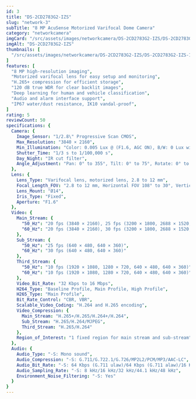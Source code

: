 ```yaml
---
id: 3
title: "DS-2CD2783G2-IZS"
slug: "network-3"
subTitle: "8 MP AcuSense Motorized Varifocal Dome Camera"
category: "networkcamera"
imgCard: "/src/assets/images/networkcamera/DS-2CD2783G2-IZS/DS-2CD2783G2-IZS-1.png"
imgAlt: "DS-2CD2783G2-IZS"
thumbnails: [
  "/src/assets/images/networkcamera/DS-2CD2783G2-IZS/DS-2CD2783G2-IZS-1.png",
]
features: [
  "8 MP high-resolution imaging",
  "Motorized varifocal lens for easy setup and monitoring",
  "H.265+ compression for efficient storage",
  "120 dB true WDR for clear backlit images",
  "Deep learning for human and vehicle classification",
  "Audio and alarm interface support",
  "IP67 water/dust resistance, IK10 vandal-proof",
]
rating: 5
reviewCount: 50
specifications: {
  Camera: {
    Image_Sensor: "1/2.8\" Progressive Scan CMOS",
    Max_Resolution: "3840 × 2160",
    Min_Illumination: "Color: 0.005 Lux @ (F1.6, AGC ON), B/W: 0 Lux with IR",
    Shutter_Time: "1/3 s to 1/100,000 s",
    Day_Night: "IR cut filter",
    Angle_Adjustment: "Pan: 0° to 355°, Tilt: 0° to 75°, Rotate: 0° to 355°"
  },
  Lens: {
    Lens_Type: "Varifocal lens, motorized lens, 2.8 to 12 mm",
    Focal_Length_FOV: "2.8 to 12 mm, Horizontal FOV 108° to 30°, Vertical FOV 56° to 17°, Diagonal FOV 131° to 35°",
    Lens_Mount: "Ø14",
    Iris_Type: "Fixed",
    Aperture: "F1.6"
  },
  Video: {
    Main_Stream: {
      "50_Hz": "20 fps (3840 × 2160), 25 fps (3200 × 1800, 2688 × 1520, 1920 × 1080, 1280 × 720)",
      "60_Hz": "20 fps (3840 × 2160), 30 fps (3200 × 1800, 2688 × 1520, 1920 × 1080, 1280 × 720)"
    },
    Sub_Stream: {
      "50_Hz": "25 fps (640 × 480, 640 × 360)",
      "60_Hz": "30 fps (640 × 480, 640 × 360)"
    },
    Third_Stream: {
      "50_Hz": "10 fps (1920 × 1080, 1280 × 720, 640 × 480, 640 × 360)",
      "60_Hz": "10 fps (1920 × 1080, 1280 × 720, 640 × 480, 640 × 360)"
    },
    Video_Bit_Rate: "32 Kbps to 16 Mbps",
    H264_Type: "Baseline Profile, Main Profile, High Profile",
    H265_Type: "Main Profile",
    Bit_Rate_Control: "CBR, VBR",
    Scalable_Video_Coding: "H.264 and H.265 encoding",
    Video_Compression: {
      Main_Stream: "H.265+/H.265/H.264+/H.264",
      Sub_Stream: "H.265/H.264/MJPEG",
      Third_Stream: "H.265/H.264"
    },
    Region_of_Interest: "1 fixed region for main stream and sub-stream"
  },
  Audio: {
    Audio_Type: "-S: Mono sound",
    Audio_Compression: "-S: G.711/G.722.1/G.726/MP2L2/PCM/MP3/AAC-LC",
    Audio_Bit_Rate: "-S: 64 Kbps (G.711 ulaw)/64 Kbps (G.711 alaw)/16 Kbps (G.722.1)/16 Kbps (G.726)/32 to 192 Kbps (MP2L2)/8 to 320 Kbps (MP3)/16 to 64 Kbps (AAC-LC)",
    Audio_Sampling_Rate: "-S: 8 kHz/16 kHz/32 kHz/44.1 kHz/48 kHz",
    Environment_Noise_Filtering: "-S: Yes"
  }
}
---
```


